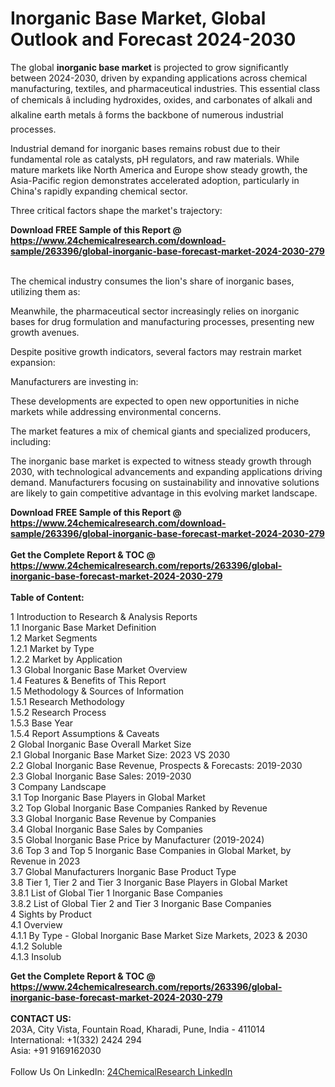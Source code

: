 <h1>Inorganic Base Market, Global Outlook and Forecast 2024-2030</h1><p>The global <strong>inorganic base market</strong> is projected to grow significantly between 2024-2030, driven by expanding applications across chemical manufacturing, textiles, and pharmaceutical industries. This essential class of chemicals â including hydroxides, oxides, and carbonates of alkali and alkaline earth metals â forms the backbone of numerous industrial processes.</p><p>Industrial demand for inorganic bases remains robust due to their fundamental role as catalysts, pH regulators, and raw materials. While mature markets like North America and Europe show steady growth, the Asia-Pacific region demonstrates accelerated adoption, particularly in China's rapidly expanding chemical sector.</p><p>Three critical factors shape the market's trajectory:</p><div><b>Download FREE Sample of this Report @ 
            <a href="https://www.24chemicalresearch.com/download-sample/263396/global-inorganic-base-forecast-market-2024-2030-279">
            https://www.24chemicalresearch.com/download-sample/263396/global-inorganic-base-forecast-market-2024-2030-279</a></b></div><br><p>The chemical industry consumes the lion's share of inorganic bases, utilizing them as:</p><p>Meanwhile, the pharmaceutical sector increasingly relies on inorganic bases for drug formulation and manufacturing processes, presenting new growth avenues.</p><p>Despite positive growth indicators, several factors may restrain market expansion:</p><p>Manufacturers are investing in:</p><p>These developments are expected to open new opportunities in niche markets while addressing environmental concerns.</p><p>The market features a mix of chemical giants and specialized producers, including:</p><p>The inorganic base market is expected to witness steady growth through 2030, with technological advancements and expanding applications driving demand. Manufacturers focusing on sustainability and innovative solutions are likely to gain competitive advantage in this evolving market landscape.</p><div><b>Download FREE Sample of this Report @ 
            <a href="https://www.24chemicalresearch.com/download-sample/263396/global-inorganic-base-forecast-market-2024-2030-279">
            https://www.24chemicalresearch.com/download-sample/263396/global-inorganic-base-forecast-market-2024-2030-279</a></b></div><br><div><b>Get the Complete Report & TOC @ 
            <a href="https://www.24chemicalresearch.com/reports/263396/global-inorganic-base-forecast-market-2024-2030-279">
            https://www.24chemicalresearch.com/reports/263396/global-inorganic-base-forecast-market-2024-2030-279</a></b></div><br>
            <b>Table of Content:</b><p>1 Introduction to Research & Analysis Reports<br />
    1.1 Inorganic Base Market Definition<br />
    1.2 Market Segments<br />
        1.2.1 Market by Type<br />
        1.2.2 Market by Application<br />
    1.3 Global Inorganic Base Market Overview<br />
    1.4 Features & Benefits of This Report<br />
    1.5 Methodology & Sources of Information<br />
        1.5.1 Research Methodology<br />
        1.5.2 Research Process<br />
        1.5.3 Base Year<br />
        1.5.4 Report Assumptions & Caveats<br />
2 Global Inorganic Base Overall Market Size<br />
    2.1 Global Inorganic Base Market Size: 2023 VS 2030<br />
    2.2 Global Inorganic Base Revenue, Prospects & Forecasts: 2019-2030<br />
    2.3 Global Inorganic Base Sales: 2019-2030<br />
3 Company Landscape<br />
    3.1 Top Inorganic Base Players in Global Market<br />
    3.2 Top Global Inorganic Base Companies Ranked by Revenue<br />
    3.3 Global Inorganic Base Revenue by Companies<br />
    3.4 Global Inorganic Base Sales by Companies<br />
    3.5 Global Inorganic Base Price by Manufacturer (2019-2024)<br />
    3.6 Top 3 and Top 5 Inorganic Base Companies in Global Market, by Revenue in 2023<br />
    3.7 Global Manufacturers Inorganic Base Product Type<br />
    3.8 Tier 1, Tier 2 and Tier 3 Inorganic Base Players in Global Market<br />
        3.8.1 List of Global Tier 1 Inorganic Base Companies<br />
        3.8.2 List of Global Tier 2 and Tier 3 Inorganic Base Companies<br />
4 Sights by Product<br />
    4.1 Overview<br />
        4.1.1 By Type - Global Inorganic Base Market Size Markets, 2023 & 2030<br />
        4.1.2 Soluble<br />
        4.1.3 Insolub</p><div><b>Get the Complete Report & TOC @ 
            <a href="https://www.24chemicalresearch.com/reports/263396/global-inorganic-base-forecast-market-2024-2030-279">
            https://www.24chemicalresearch.com/reports/263396/global-inorganic-base-forecast-market-2024-2030-279</a></b></div><br><b>CONTACT US:</b><br>
            203A, City Vista, Fountain Road, Kharadi, Pune, India - 411014<br>
            International: +1(332) 2424 294<br>
            Asia: +91 9169162030 <br><br>
            Follow Us On LinkedIn: <a href="https://www.linkedin.com/company/24chemicalresearch/">24ChemicalResearch LinkedIn</a>